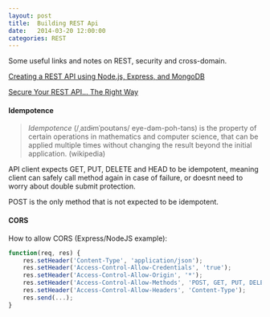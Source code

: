 ```yaml
---
layout: post
title:  Building REST Api
date:   2014-03-20 12:00:00
categories: REST
---
```

Some useful links and notes on REST, security and cross-domain.

[Creating a REST API using Node.js, Express, and MongoDB](http://coenraets.org/blog/2012/10/creating-a-rest-api-using-node-js-express-and-mongodb/)

[Secure Your REST API... The Right Way](http://stormpath.com/blog/secure-your-rest-api-right-way)

#### Idempotence

> *Idempotence* (/ˌaɪdɨmˈpoʊtəns/ eye-dəm-poh-təns) is the property of certain operations in mathematics and computer science, 
that can be applied multiple times without changing the result beyond the initial application. (wikipedia)

API client expects GET, PUT, DELETE and HEAD to be idempotent, meaning client can safely call method again in case of failure, 
or doesnt need to worry about double submit protection.

POST is the only method that is not expected to be idempotent.


#### CORS
How to allow CORS (Express/NodeJS example):

```js
function(req, res) {
    res.setHeader('Content-Type', 'application/json');
    res.setHeader('Access-Control-Allow-Credentials', 'true');
    res.setHeader('Access-Control-Allow-Origin', '*');
    res.setHeader('Access-Control-Allow-Methods', 'POST, GET, PUT, DELETE, OPTIONS');
    res.setHeader('Access-Control-Allow-Headers', 'Content-Type');
    res.send(...);
}
```